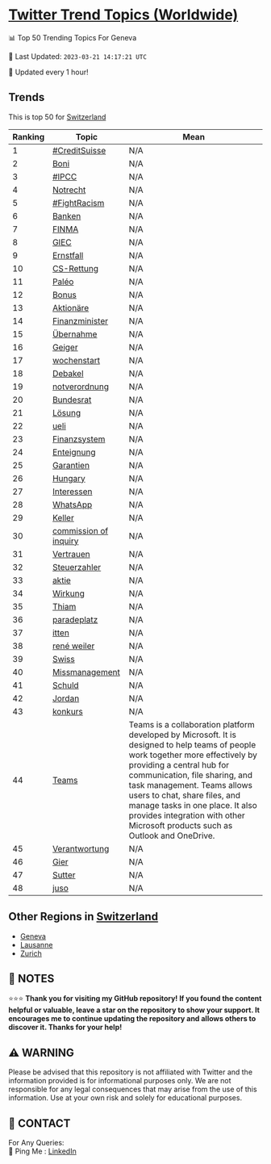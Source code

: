 [Twitter Trend Topics (Worldwide)](https://github.com/ErcinDedeoglu/Twitter-Trend-Topics)
==========


📊 Top 50 Trending Topics For Geneva

📆 Last Updated: `2023-03-21 14:17:21 UTC`

🔧 Updated every 1 hour!


## Trends

This is top 50 for [Switzerland](</Switzerland>)

| Ranking | Topic | Mean |
| ------- | ------------ | ------------ |
| 1 | [#CreditSuisse](http://twitter.com/search?q=%23CreditSuisse) | N/A |
| 2 | [Boni](http://twitter.com/search?q=Boni) | N/A |
| 3 | [#IPCC](http://twitter.com/search?q=%23IPCC) | N/A |
| 4 | [Notrecht](http://twitter.com/search?q=Notrecht) | N/A |
| 5 | [#FightRacism](http://twitter.com/search?q=%23FightRacism) | N/A |
| 6 | [Banken](http://twitter.com/search?q=Banken) | N/A |
| 7 | [FINMA](http://twitter.com/search?q=FINMA) | N/A |
| 8 | [GIEC](http://twitter.com/search?q=GIEC) | N/A |
| 9 | [Ernstfall](http://twitter.com/search?q=Ernstfall) | N/A |
| 10 | [CS-Rettung](http://twitter.com/search?q=CS-Rettung) | N/A |
| 11 | [Paléo](http://twitter.com/search?q=Pal%c3%a9o) | N/A |
| 12 | [Bonus](http://twitter.com/search?q=Bonus) | N/A |
| 13 | [Aktionäre](http://twitter.com/search?q=Aktion%c3%a4re) | N/A |
| 14 | [Finanzminister](http://twitter.com/search?q=Finanzminister) | N/A |
| 15 | [Übernahme](http://twitter.com/search?q=%c3%9cbernahme) | N/A |
| 16 | [Geiger](http://twitter.com/search?q=Geiger) | N/A |
| 17 | [wochenstart](http://twitter.com/search?q=wochenstart) | N/A |
| 18 | [Debakel](http://twitter.com/search?q=Debakel) | N/A |
| 19 | [notverordnung](http://twitter.com/search?q=notverordnung) | N/A |
| 20 | [Bundesrat](http://twitter.com/search?q=Bundesrat) | N/A |
| 21 | [Lösung](http://twitter.com/search?q=L%c3%b6sung) | N/A |
| 22 | [ueli](http://twitter.com/search?q=ueli) | N/A |
| 23 | [Finanzsystem](http://twitter.com/search?q=Finanzsystem) | N/A |
| 24 | [Enteignung](http://twitter.com/search?q=Enteignung) | N/A |
| 25 | [Garantien](http://twitter.com/search?q=Garantien) | N/A |
| 26 | [Hungary](http://twitter.com/search?q=Hungary) | N/A |
| 27 | [Interessen](http://twitter.com/search?q=Interessen) | N/A |
| 28 | [WhatsApp](http://twitter.com/search?q=WhatsApp) | N/A |
| 29 | [Keller](http://twitter.com/search?q=Keller) | N/A |
| 30 | [commission of inquiry](http://twitter.com/search?q=commission+of+inquiry) | N/A |
| 31 | [Vertrauen](http://twitter.com/search?q=Vertrauen) | N/A |
| 32 | [Steuerzahler](http://twitter.com/search?q=Steuerzahler) | N/A |
| 33 | [aktie](http://twitter.com/search?q=aktie) | N/A |
| 34 | [Wirkung](http://twitter.com/search?q=Wirkung) | N/A |
| 35 | [Thiam](http://twitter.com/search?q=Thiam) | N/A |
| 36 | [paradeplatz](http://twitter.com/search?q=paradeplatz) | N/A |
| 37 | [itten](http://twitter.com/search?q=itten) | N/A |
| 38 | [rené weiler](http://twitter.com/search?q=ren%c3%a9+weiler) | N/A |
| 39 | [Swiss](http://twitter.com/search?q=Swiss) | N/A |
| 40 | [Missmanagement](http://twitter.com/search?q=Missmanagement) | N/A |
| 41 | [Schuld](http://twitter.com/search?q=Schuld) | N/A |
| 42 | [Jordan](http://twitter.com/search?q=Jordan) | N/A |
| 43 | [konkurs](http://twitter.com/search?q=konkurs) | N/A |
| 44 | [Teams](http://twitter.com/search?q=Teams) | Teams is a collaboration platform developed by Microsoft. It is designed to help teams of people work together more effectively by providing a central hub for communication, file sharing, and task management. Teams allows users to chat, share files, and manage tasks in one place. It also provides integration with other Microsoft products such as Outlook and OneDrive. |
| 45 | [Verantwortung](http://twitter.com/search?q=Verantwortung) | N/A |
| 46 | [Gier](http://twitter.com/search?q=Gier) | N/A |
| 47 | [Sutter](http://twitter.com/search?q=Sutter) | N/A |
| 48 | [juso](http://twitter.com/search?q=juso) | N/A |



## Other Regions in [Switzerland](</Switzerland>)

* [Geneva](</Switzerland/Geneva.md>)
* [Lausanne](</Switzerland/Lausanne.md>)
* [Zurich](</Switzerland/Zurich.md>)



## 📝 NOTES

⭐⭐⭐ **Thank you for visiting my GitHub repository! If you found the content helpful or valuable, leave a star on the repository to show your support. It encourages me to continue updating the repository and allows others to discover it. Thanks for your help!**


## ⚠️ WARNING

Please be advised that this repository is not affiliated with Twitter and the information provided is for informational purposes only. We are not responsible for any legal consequences that may arise from the use of this information. Use at your own risk and solely for educational purposes.


## 📨 CONTACT

 For Any Queries:  
            🏓 Ping Me : [LinkedIn](https://www.linkedin.com/in/ercindedeoglu/)

